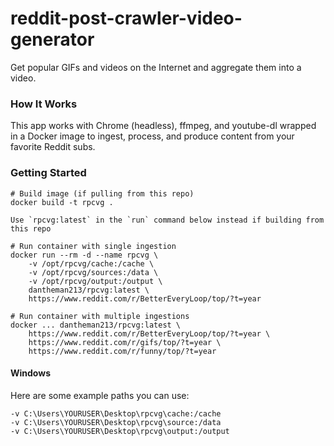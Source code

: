 # reddit-post-crawler-video-generator

Get popular GIFs and videos on the Internet and aggregate them into a video.

### How It Works

This app works with Chrome (headless), ffmpeg, and youtube-dl wrapped in a Docker image to ingest, process, and produce content from your favorite Reddit subs.


### Getting Started

```
# Build image (if pulling from this repo)
docker build -t rpcvg .

Use `rpcvg:latest` in the `run` command below instead if building from this repo

# Run container with single ingestion
docker run --rm -d --name rpcvg \
    -v /opt/rpcvg/cache:/cache \
    -v /opt/rpcvg/sources:/data \
    -v /opt/rpcvg/output:/output \
    dantheman213/rpcvg:latest \
    https://www.reddit.com/r/BetterEveryLoop/top/?t=year

# Run container with multiple ingestions
docker ... dantheman213/rpcvg:latest \
    https://www.reddit.com/r/BetterEveryLoop/top/?t=year \
    https://www.reddit.com/r/gifs/top/?t=year \
    https://www.reddit.com/r/funny/top/?t=year
```

#### Windows

Here are some example paths you can use:

```
-v C:\Users\YOURUSER\Desktop\rpcvg\cache:/cache
-v C:\Users\YOURUSER\Desktop\rpcvg\source:/data
-v C:\Users\YOURUSER\Desktop\rpcvg\output:/output
```
